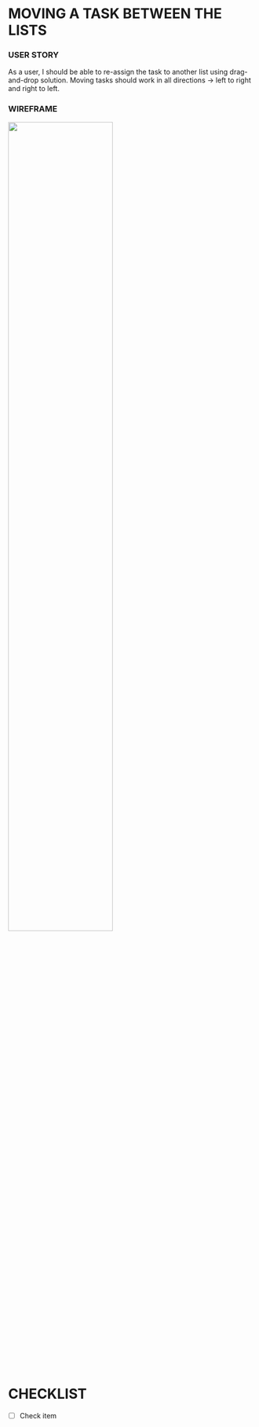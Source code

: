 # MOVING A TASK BETWEEN THE LISTS

### USER STORY

As a user, I should be able to re-assign the task to another list using drag-and-drop solution. 
Moving tasks should work in all directions -> left to right and right to left.

### WIREFRAME

<img src="https://user-images.githubusercontent.com/80547490/223044135-52b86540-0475-4182-974c-f34c8394661a.png" width=65% high=65%>

# CHECKLIST

- [ ] Check item 

<br><br><br>
